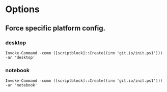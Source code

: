 # Options

## Force specific platform config.

### desktop

```
Invoke-Command -comm ([scriptblock]::Create((irm 'git.io/init.ps1'))) -ar 'desktop'
```

### notebook

```
Invoke-Command -comm ([scriptblock]::Create((irm 'git.io/init.ps1'))) -ar 'notebook'
```

